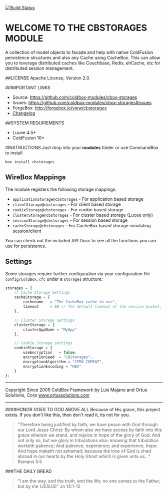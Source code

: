 [![Build Status](https://travis-ci.org/ColdBox/cbox-storages.svg?branch=development)](https://travis-ci.org/ColdBox/cbox-storages)

# WELCOME TO THE CBSTORAGES MODULE
A collection of model objects to facade and help with native ColdFusion persistence structures and also any Cache using CacheBox.  This can allow you to leverage distributed caches like Couchbase, Redis, ehCache, etc for distributed session management.

##LICENSE
Apache License, Version 2.0.

##IMPORTANT LINKS
- Source: https://github.com/coldbox-modules/cbox-storages
- Issues: https://github.com/coldbox-modules/cbox-storages#issues
- ForgeBox: http://forgebox.io/view/cbstorages
- [Changelog](changelog.md)

##SYSTEM REQUIREMENTS
- Lucee 4.5+
- ColdFusion 10+

#INSTRUCTIONS
Just drop into your **modules** folder or use CommandBox to install

`box install cbstorages`

## WireBox Mappings
The module registers the following storage mappings:

* `applicationStorage@cbstorages` - For application based storage
* `clientStorage@cbstorages` - For client based storage
* `cookieStorage@cbstorages` - For cookie based storage
* `clusterStorage@cbstorages` - For cluster based storage (Lucee only)
* `sessionStorage@cbstorages` - For session based storage
* `cacheStorage@cbstorages` - For CacheBox based storage simulating session/client

You can check out the included API Docs to see all the functions you can use for persistence.

## Settings
Some storages require further configuration via your configuration file `config/ColdBox.cfc` under a `storages` structure:

```js
storages = {
    // Cache Storage Settings
    cacheStorage = {
        cachename   = "The CacheBox cache to use",
        timeout     = 60 // The default timeout of the session bucket, defaults to 60
    },

    // Cluster Storage Settings
    clusterStorage = {
        clusterAppName = "MyApp"
    },

    // Cookie Storage settings
    cookieStorage = {
        useEncryption   = false,
        encryptionSeed  = "CBStorages",
        encryptionAlgorithm = "CFMX_COMPAT",
        encryptionEncoding = "HEX"
    }
};
```

********************************************************************************
Copyright Since 2005 ColdBox Framework by Luis Majano and Ortus Solutions, Corp
www.ortussolutions.com
********************************************************************************
####HONOR GOES TO GOD ABOVE ALL
Because of His grace, this project exists. If you don't like this, then don't read it, its not for you.

>"Therefore being justified by faith, we have peace with God through our Lord Jesus Christ:
By whom also we have access by faith into this grace wherein we stand, and rejoice in hope of the glory of God.
And not only so, but we glory in tribulations also: knowing that tribulation worketh patience;
And patience, experience; and experience, hope:
And hope maketh not ashamed; because the love of God is shed abroad in our hearts by the 
Holy Ghost which is given unto us. ." Romans 5:5

###THE DAILY BREAD
 > "I am the way, and the truth, and the life; no one comes to the Father, but by me (JESUS)" Jn 14:1-12